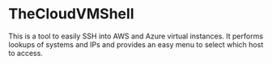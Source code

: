 # TheCloudVMShell
This is a tool to easily SSH into AWS and Azure virtual instances. It performs lookups of systems and IPs and provides an easy menu to select which host to access.
